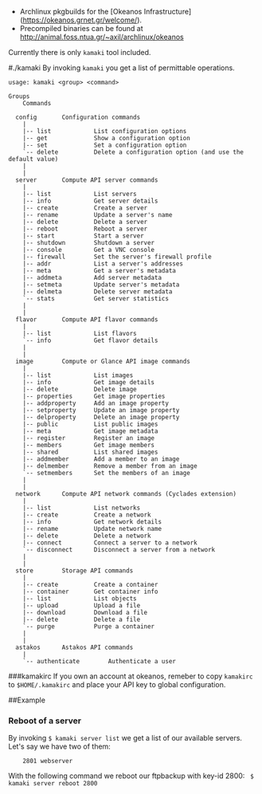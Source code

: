 * Archlinux pkgbuilds for the [Okeanos Infrastructure] (https://okeanos.grnet.gr/welcome/).
* Precompiled binaries can be found at http://animal.foss.ntua.gr/~axil/archlinux/okeanos

Currently there is only `kamaki` tool included.

#./kamaki
By invoking `kamaki` you get a list of permittable operations. 

	usage: kamaki <group> <command>

	Groups
		Commands
```
  config       Configuration commands
	|		
	|--	list			List configuration options
	|--	get				Show a configuration option
	|--	set				Set a configuration option
	`--	delete 			Delete a configuration option (and use the default value)
	|
	|
  server       Compute API server commands
	|
	|--	list			List servers
	|--	info			Get server details
	|--	create			Create a server
	|--	rename			Update a server's name
	|--	delete			Delete a server
	|--	reboot			Reboot a server
	|--	start			Start a server
	|--	shutdown		Shutdown a server
	|--	console			Get a VNC console
	|--	firewall		Set the server's firewall profile
	|--	addr			List a server's addresses
	|--	meta			Get a server's metadata
	|--	addmeta			Add server metadata
	|--	setmeta			Update server's metadata
	|--	delmeta			Delete server metadata
	`--	stats			Get server statistics
	|
	|
  flavor       Compute API flavor commands
	|
	|--	list			List flavors
	`--	info			Get flavor details
	|
	|
  image        Compute or Glance API image commands
	|
	|--	list			List images
	|--	info			Get image details
	|--	delete			Delete image
	|--	properties		Get image properties
	|--	addproperty		Add an image property
	|--	setproperty		Update an image property
	|--	delproperty		Delete an image property
	|--	public			List public images
	|--	meta			Get image metadata
	|--	register		Register an image
	|--	members			Get image members
	|--	shared			List shared images
	|--	addmember		Add a member to an image
	|--	delmember		Remove a member from an image
	`--	setmembers		Set the members of an image
	|
	|
  network      Compute API network commands (Cyclades extension)
	|
	|--	list			List networks
	|--	create			Create a network
	|--	info			Get network details
	|--	rename			Update network name
	|--	delete			Delete a network
	|--	connect			Connect a server to a network
	`--	disconnect		Disconnect a server from a network
	|
	|
  store        Storage API commands
	|
	|--	create			Create a container
	|--	container		Get container info
	|--	list			List objects
	|--	upload			Upload a file
	|--	download		Download a file
	|--	delete			Delete a file
	`--	purge			Purge a container
	|
	|
  astakos      Astakos API commands
	|
	`--	authenticate		Authenticate a user
```

###kamakirc
If you own an account at okeanos, remeber to copy `kamakirc` to `$HOME/.kamakirc` and place your API key to global configuration.

##Example
### Reboot of a server
By invoking 
```$ kamaki server list```
we get a list of our available servers. Let's say we have two of them:
``` 2800 ftpbackup
	2801 webserver
```
With the following command we reboot our ftpbackup with key-id 2800:
``` $ kamaki server reboot 2800```
